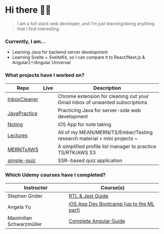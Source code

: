 # Hi there 👋🫨

> I am a full stack web developer, and I'm just learning/doing anything that I find interesting.

### Currently, I am...
- Learning Java for backend server development
- Learning Svelte + SvelteKit, so I can compare it to React/Next.js & Angular2+/Angular Universal

### What projects have I worked on?
| Repo | Live | Description |
| --- | --- | --- |
| [InboxCleaner](https://github.com/ehuang47/InboxCleaner) | | Chrome extension for cleaning out your Gmail inbox of unwanted subscriptions |
| [JavaPractice](https://github.com/ehuang47/JavaPractice) | | Practicing Java for server-side web development |
| [Noting](https://github.com/ehuang47/Noting) | | iOS App for note taking |
| [Lectures](https://github.com/ehuang47/Lectures) | | All of my MEAN/MERN/TS/Ember/Testing research material + mini projects ~ |
| [MERNTxAWS](https://github.com/ehuang47/MERNTxAWS) | | A simplified profile list manager to practice TS/RTK/AWS S3 | 
| [simple-quiz](https://github.com/ehuang47/simple-quiz) | | SSR-based quiz application |

### Which Udemy courses have I completed?
| Instructor | Course(s) |
| ---| ---|
| Stephen Grider | [RTL & Jest Guide](https://www.udemy.com/course/react-testing-library-and-jest/) |
| Angela Yu | [iOS App Dev Bootcamp (up to the ML part)](https://www.udemy.com/course/ios-13-app-development-bootcamp/) |
| Maximilian Schwarzmüller | [Complete Angular Guide](https://www.udemy.com/course/the-complete-guide-to-angular-2/) |

<!--
i'm going to pin any current projects, and link the other repos in a table, generally describing what they're for (a ___ app, trying to learn this tech stack)

**ehuang47/ehuang47** is a ✨ _special_ ✨ repository because its `README.md` (this file) appears on your GitHub profile.

Here are some ideas to get you started:

- 🔭 I’m currently working on ...
- 🌱 I’m currently learning ...
- 👯 I’m looking to collaborate on ...
- 🤔 I’m looking for help with ...
- 💬 Ask me about ...
- 📫 How to reach me: ...
- 😄 Pronouns: ...
- ⚡ Fun fact: ...

- Tools that I've used/ my skillset
- frontend, backend, other
-->
